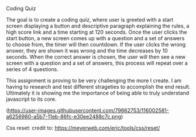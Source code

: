 Coding Quiz

The goal is to create a coding quiz, where user is greeted with a start screen displaying a button and descriptive paragraph explaining the rules, a high score link and a time starting at 120 seconds. Once the user clicks the start button, a new screen comes up with a question and a set of answers to choose from, the timer will then countdown. If the user clicks the wrong answer, they are shown it was wrong and the time decreases by 10 seconds. When the correct answer is chosen, the user will then see a new screen with a question and a set of answers, this process will repeat over a series of 4 questions.

This assignment is proving to be very challenging the more I create. I am having to research and test different strageties to accomplish the end result. Ultimately it is showing me the importance of being able to truly understand javascript to its core.

(https://user-images.githubusercontent.com/79662753/116002581-a6256980-a5b7-11eb-86fc-e30ee2488c7c.png)


Css reset: credit to: https://meyerweb.com/eric/tools/css/reset/
